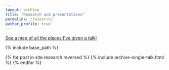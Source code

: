 ```yaml
---
layout: archive
title: "Research and presentations"
permalink: /research/
author_profile: true
---
```


<p style="text-decoration:underline;"><a href="/talkmap.html">See a map of all the places I've given a talk!</a></p>

{% include base_path %}

{% for post in site.research reversed %}
  {% include archive-single-talk.html %}
{% endfor %}
